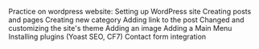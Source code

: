 Practice on wordpress website:
Setting up WordPress site
Creating posts and pages
Creating new category
Adding link to the post
Changed and customizing the site's theme
Adding an image
Adding a Main Menu
Installing plugins (Yoast SEO, CF7)
Contact form integration